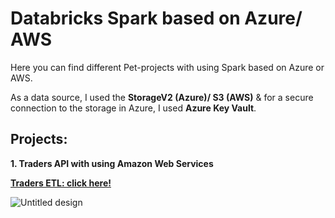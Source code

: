 
# Databricks Spark based on Azure/ AWS

Here you can find different Pet-projects with using Spark based on Azure or AWS. 

As a data source, I used the **StorageV2 (Azure)/ S3 (AWS)** & for a secure connection to the storage in Azure, I used **Azure Key Vault**.

## Projects:
**1. Traders API with using Amazon Web Services** 

**[Traders ETL: click here!](https://github.com/prosimpleee/data_engineering_/blob/main/databricks_spark/extract_traders_api.ipynb)**

![Untitled design](https://user-images.githubusercontent.com/55916170/221827538-6590bcb1-d934-4429-84d6-4fd121ee6c91.png)
